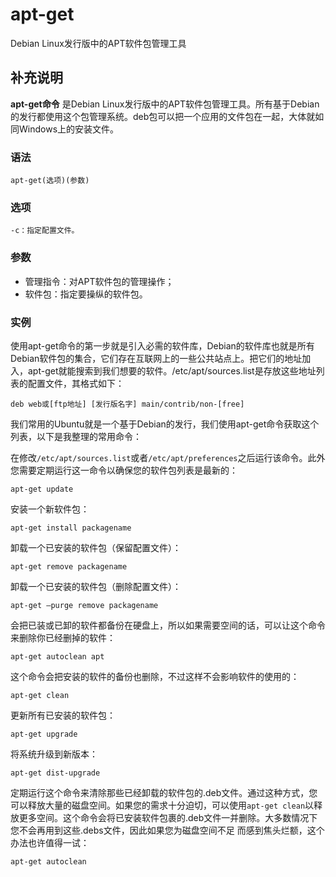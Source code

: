 apt-get
===

Debian Linux发行版中的APT软件包管理工具

## 补充说明

**apt-get命令** 是Debian Linux发行版中的APT软件包管理工具。所有基于Debian的发行都使用这个包管理系统。deb包可以把一个应用的文件包在一起，大体就如同Windows上的安装文件。

### 语法  

```
apt-get(选项)(参数)
```

### 选项  

```
-c：指定配置文件。
```

### 参数  

*   管理指令：对APT软件包的管理操作；
*   软件包：指定要操纵的软件包。

### 实例  

使用apt-get命令的第一步就是引入必需的软件库，Debian的软件库也就是所有Debian软件包的集合，它们存在互联网上的一些公共站点上。把它们的地址加入，apt-get就能搜索到我们想要的软件。/etc/apt/sources.list是存放这些地址列表的配置文件，其格式如下：

```
deb web或[ftp地址] [发行版名字] main/contrib/non-[free]
```

我们常用的Ubuntu就是一个基于Debian的发行，我们使用apt-get命令获取这个列表，以下是我整理的常用命令：

在修改`/etc/apt/sources.list`或者`/etc/apt/preferences`之后运行该命令。此外您需要定期运行这一命令以确保您的软件包列表是最新的：

```
apt-get update
```

安装一个新软件包：

```
apt-get install packagename
```

卸载一个已安装的软件包（保留配置文件）：

```
apt-get remove packagename
```

卸载一个已安装的软件包（删除配置文件）：

```
apt-get –purge remove packagename
```

会把已装或已卸的软件都备份在硬盘上，所以如果需要空间的话，可以让这个命令来删除你已经删掉的软件：

```
apt-get autoclean apt
```

这个命令会把安装的软件的备份也删除，不过这样不会影响软件的使用的：

```
apt-get clean
```

更新所有已安装的软件包：

```
apt-get upgrade
```

将系统升级到新版本：

```
apt-get dist-upgrade
```

定期运行这个命令来清除那些已经卸载的软件包的.deb文件。通过这种方式，您可以释放大量的磁盘空间。如果您的需求十分迫切，可以使用`apt-get clean`以释放更多空间。这个命令会将已安装软件包裹的.deb文件一并删除。大多数情况下您不会再用到这些.debs文件，因此如果您为磁盘空间不足 而感到焦头烂额，这个办法也许值得一试：

```
apt-get autoclean
```


<!-- Linux命令行搜索引擎：https://jaywcjlove.github.io/linux-command/ -->